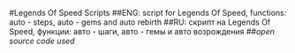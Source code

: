 #Legends Of Speed Scripts
##ENG: script for Legends Of Speed, functions: auto - steps, auto - gems and auto rebirth
##RU: скрипт на Legends Of Speed, функции: авто - шаги, авто - гемы и авто возрождения
##*open source code used*
